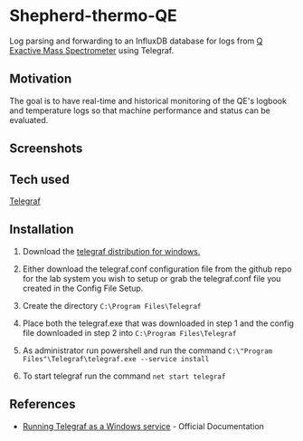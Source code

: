 # Shepherd-thermo-QE
Log parsing and forwarding to an InfluxDB database for logs from [Q Exactive Mass Spectrometer](https://www.thermofisher.com/order/catalog/product/IQLAAEGAAPFALGMAZR) using Telegraf.

## Motivation
The goal is to have real-time and historical monitoring of the QE's logbook and temperature logs so that machine performance and status can be evaluated.

## Screenshots

## Tech used
[Telegraf](https://github.com/influxdata/telegraf)

## Installation
1. Download the [telegraf distribution for windows.](https://dl.influxdata.com/telegraf/releases/telegraf-1.10.4_windows_amd64.zip)

2. Either download the telegraf.conf configuration file from the github repo for the lab system you wish to setup or grab the telegraf.conf file you created in the Config File Setup.

3. Create the directory `C:\Program Files\Telegraf`

4. Place both the telegraf.exe that was downloaded in step 1 and the config file downloaded in step 2 into `C:\Program Files\Telegraf`

5. As administrator run powershell and run the command `C:\"Program Files"\Telegraf\telegraf.exe --service install`

6. To start telegraf run the command `net start telegraf`
## References
- [Running Telegraf as a Windows service](https://github.com/influxdata/docs.influxdata.com/blob/master/content/telegraf/v1.7/administration/windows_service.md) - Official Documentation
